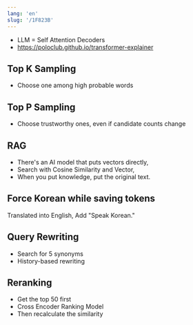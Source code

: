 ```yaml
---
lang: 'en'
slug: '/1F823B'
---
```


- LLM = Self Attention Decoders
- https://poloclub.github.io/transformer-explainer

## Top K Sampling

- Choose one among high probable words

## Top P Sampling

- Choose trustworthy ones, even if candidate counts change

## RAG

- There's an AI model that puts vectors directly,
- Search with Cosine Similarity and Vector,
- When you put knowledge, put the original text.

## Force Korean while saving tokens

Translated into English, Add "Speak Korean."

## Query Rewriting

- Search for 5 synonyms
- History-based rewriting

## Reranking

- Get the top 50 first
- Cross Encoder Ranking Model
- Then recalculate the similarity

